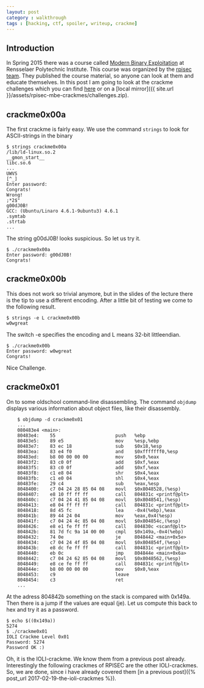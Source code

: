 ```yaml
---
layout: post
category : walkthrough
tags : [hacking, ctf, spoiler, writeup, crackme]
---
```


## Introduction
In Spring 2015 there was a course called [Modern Binary Exploitation](http://security.cs.rpi.edu/courses/binexp-spring2015/) at Rensselaer
Polytechnic Institute. This course was organized by the [rpisec team](https://rpis.ec/).
They published the course material, so anyone can look at them and
educate themselves.
In this post I am going to look at the crackme challenges which you
can find
[here](http://security.cs.rpi.edu/courses/binexp-spring2015/lectures/2/challenges.zip)
or on a [local mirror]({{ site.url }}/assets/rpisec-mbe-crackmes/challenges.zip).

## crackme0x00a
The first crackme is fairly easy. We use the command ``strings`` to
look for ASCII-strings in the binary

    $ strings crackme0x00a 
    /lib/ld-linux.so.2
    __gmon_start__
    libc.so.6
    ...
    UWVS
    [^_]
    Enter password: 
    Congrats!
    Wrong!
    ;*2$"
    g00dJ0B!
    GCC: (Ubuntu/Linaro 4.6.1-9ubuntu3) 4.6.1
    .symtab
    .strtab
    ...

The string g00dJ0B! looks suspicious. So let us try it.

    $ ./crackme0x00a 
    Enter password: g00dJ0B!
    Congrats!

## crackme0x00b
This does not work so trivial anymore, but in the slides of the
lecture there is the tip to use a different encoding. After a little
bit of testing we come to the following result.

    $ strings -e L crackme0x00b 
    w0wgreat

The switch -e specifies the encoding and L means 32-bit littleendian.

    $ ./crackme0x00b 
    Enter password: w0wgreat
    Congrats!

Nice Challenge.

## crackme0x01
On to some oldschool command-line disassembling. The command ``objdump``
displays various information about object files, like their
disassembly.

		$ objdump -d crackme0x01
		...
		080483e4 <main>:
		80483e4:	55                   	push   %ebp
		80483e5:	89 e5                	mov    %esp,%ebp
		80483e7:	83 ec 18             	sub    $0x18,%esp
		80483ea:	83 e4 f0             	and    $0xfffffff0,%esp
		80483ed:	b8 00 00 00 00       	mov    $0x0,%eax
		80483f2:	83 c0 0f             	add    $0xf,%eax
		80483f5:	83 c0 0f             	add    $0xf,%eax
		80483f8:	c1 e8 04             	shr    $0x4,%eax
		80483fb:	c1 e0 04             	shl    $0x4,%eax
		80483fe:	29 c4                	sub    %eax,%esp
		8048400:	c7 04 24 28 85 04 08 	movl   $0x8048528,(%esp)
		8048407:	e8 10 ff ff ff       	call   804831c <printf@plt>
		804840c:	c7 04 24 41 85 04 08 	movl   $0x8048541,(%esp)
		8048413:	e8 04 ff ff ff       	call   804831c <printf@plt>
		8048418:	8d 45 fc             	lea    -0x4(%ebp),%eax
		804841b:	89 44 24 04          	mov    %eax,0x4(%esp)
		804841f:	c7 04 24 4c 85 04 08 	movl   $0x804854c,(%esp)
		8048426:	e8 e1 fe ff ff       	call   804830c <scanf@plt>
		804842b:	81 7d fc 9a 14 00 00 	cmpl   $0x149a,-0x4(%ebp)
		8048432:	74 0e                	je     8048442 <main+0x5e>
		8048434:	c7 04 24 4f 85 04 08 	movl   $0x804854f,(%esp)
		804843b:	e8 dc fe ff ff       	call   804831c <printf@plt>
		8048440:	eb 0c                	jmp    804844e <main+0x6a>
		8048442:	c7 04 24 62 85 04 08 	movl   $0x8048562,(%esp)
		8048449:	e8 ce fe ff ff       	call   804831c <printf@plt>
		804844e:	b8 00 00 00 00       	mov    $0x0,%eax
		8048453:	c9                   	leave  
		8048454:	c3                   	ret
		...

At the adress 804842b something on the stack is compared with 0x149a. Then
there is a jump if the values are equal (je). Let us compute this back
to hex and try it as a password.

    $ echo $((0x149a))
    5274
    $ ./crackme0x01 
    IOLI Crackme Level 0x01
    Password: 5274
    Password OK :)

Oh, it is the IOLI-crackme. We know them from a previous post already.
Interestingly the following crackmes of RPISEC are the other
IOLI-crackmes. So, we are done, since i have already covered them [in a
previous post]({% post_url 2017-02-19-the-ioli-crackmes %}).

